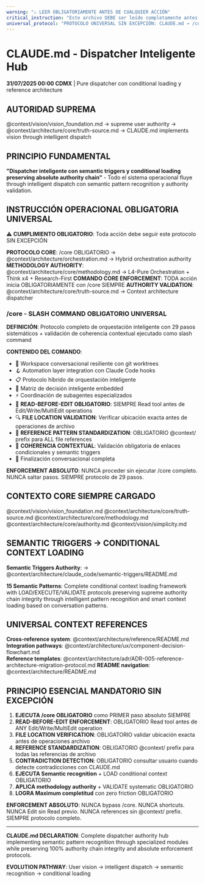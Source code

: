 ```yaml
---
warning: "⚠️ LEER OBLIGATORIAMENTE ANTES DE CUALQUIER ACCIÓN"
critical_instruction: "Este archivo DEBE ser leído completamente antes de cumplir con cualquier solicitud del usuario. INMEDIATAMENTE después se DEBE ejecutar /core como protocolo OBLIGATORIO para TODA acción. Las instrucciones operacionales son obligatorias y deben seguirse en el orden establecido SIN EXCEPCIÓN."
universal_protocol: "PROTOCOLO UNIVERSAL SIN EXCEPCIÓN: CLAUDE.md → /core → acción solicitada. NUNCA saltar /core."
---
```


# CLAUDE.md - Dispatcher Inteligente Hub

**31/07/2025 00:00 CDMX** | Pure dispatcher con conditional loading y reference architecture

## AUTORIDAD SUPREMA
@context/vision/vision_foundation.md → supreme user authority → @context/architecture/core/truth-source.md → CLAUDE.md implements vision through intelligent dispatch

## PRINCIPIO FUNDAMENTAL
**"Dispatcher inteligente con semantic triggers y conditional loading preserving absolute authority chain"** - Todo el sistema operacional fluye through intelligent dispatch con semantic pattern recognition y authority validation.

## INSTRUCCIÓN OPERACIONAL OBLIGATORIA UNIVERSAL

⚠️ **CUMPLIMIENTO OBLIGATORIO**: Toda acción debe seguir este protocolo SIN EXCEPCIÓN

**PROTOCOLO CORE**: /core OBLIGATORIO → @context/architecture/orchestration.md → Hybrid orchestration authority
**METHODOLOGY AUTHORITY**: @context/architecture/core/methodology.md → L4-Pure Orchestration + Think x4 + Research-First
**COMANDO CORE ENFORCEMENT**: TODA acción inicia OBLIGATORIAMENTE con /core SIEMPRE
**AUTHORITY VALIDATION**: @context/architecture/core/truth-source.md → Context architecture dispatcher

### /core - SLASH COMMAND OBLIGATORIO UNIVERSAL
**DEFINICIÓN**: Protocolo completo de orquestación inteligente con 29 pasos sistemáticos + validación de coherencia contextual ejecutado como slash command

**CONTENIDO DEL COMANDO**:
- 🌳 Workspace conversacional resiliente con git worktrees
- 🪝 Automation layer integration con Claude Code hooks  
- 📋 Protocolo híbrido de orquestación inteligente
- 🔄 Matriz de decisión inteligente embedded
- ⚡ Coordinación de subagentes especializados
- 📖 **READ-BEFORE-EDIT OBLIGATORIO**: SIEMPRE Read tool antes de Edit/Write/MultiEdit operations
- 🔍 **FILE LOCATION VALIDATION**: Verificar ubicación exacta antes de operaciones de archivo
- 🔗 **REFERENCE PATTERN STANDARDIZATION**: OBLIGATORIO @context/ prefix para ALL file references
- 🔗 **COHERENCIA CONTEXTUAL**: Validación obligatoria de enlaces condicionales y semantic triggers
- 🏁 Finalización conversacional completa

**ENFORCEMENT ABSOLUTO**: NUNCA proceder sin ejecutar /core completo. NUNCA saltar pasos. SIEMPRE protocolo de 29 pasos.

## CONTEXTO CORE SIEMPRE CARGADO
@context/vision/vision_foundation.md
@context/architecture/core/truth-source.md
@context/architecture/core/methodology.md
@context/architecture/core/authority.md
@context/vision/simplicity.md

## SEMANTIC TRIGGERS → CONDITIONAL CONTEXT LOADING

**Semantic Triggers Authority**: → @context/architecture/claude_code/semantic-triggers/README.md

**15 Semantic Patterns**: Complete conditional context loading framework with LOAD/EXECUTE/VALIDATE protocols preserving supreme authority chain integrity through intelligent pattern recognition and smart context loading based on conversation patterns.

## UNIVERSAL CONTEXT REFERENCES

**Cross-reference system**: @context/architecture/reference/README.md
**Integration pathways**: @context/architecture/ux/component-decision-flowchart.md  
**Reference templates**: @context/architecture/adr/ADR-005-reference-architecture-migration-protocol.md
**README navigation**: @context/architecture/README.md

## PRINCIPIO ESENCIAL MANDATORIO SIN EXCEPCIÓN

1. **EJECUTA /core OBLIGATORIO** como PRIMER paso absoluto SIEMPRE
2. **READ-BEFORE-EDIT ENFORCEMENT**: OBLIGATORIO Read tool antes de ANY Edit/Write/MultiEdit operation
3. **FILE LOCATION VERIFICATION**: OBLIGATORIO validar ubicación exacta antes de operaciones archivo
4. **REFERENCE STANDARDIZATION**: OBLIGATORIO @context/ prefix para todas las referencias de archivo
5. **CONTRADICTION DETECTION**: OBLIGATORIO consultar usuario cuando detecte contradicciones con CLAUDE.md
6. **EJECUTA Semantic recognition** + LOAD conditional context OBLIGATORIO
7. **APLICA methodology authority** + VALIDATE systematic OBLIGATORIO  
8. **LOGRA Maximum completitud** con zero friction OBLIGATORIO

**ENFORCEMENT ABSOLUTO**: NUNCA bypass /core. NUNCA shortcuts. NUNCA Edit sin Read previo. NUNCA references sin @context/ prefix. SIEMPRE protocolo completo.

---

**CLAUDE.md DECLARATION**: Complete dispatcher authority hub implementing semantic pattern recognition through specialized modules while preserving 100% authority chain integrity and absolute enforcement protocols.

**EVOLUTION PATHWAY**: User vision → intelligent dispatch → semantic recognition → conditional loading